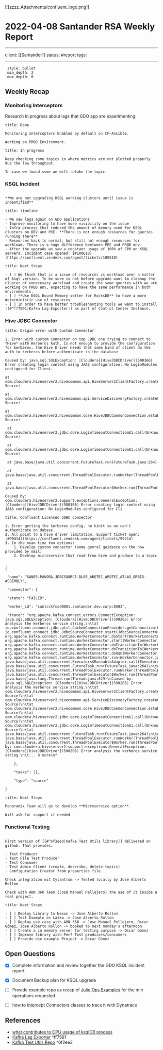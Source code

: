 ![[zzzz_Attachments/confluent_logo.png]]
#  2022-04-08 Santander RSA Weekly Report


---
client: 
[[Santander]]
status: #report 
tags: 

---

```toc
 style: bullet 
 min_depth: 2 
 max_depth: 6
```

## Weekly Recap
### Monitoring Interceptors

Research in progress about lags that GDO app are experimenting

```ad-success
title: Done

Monitoring Interceptors Enabled by default on CP-Ansible.

Working on PROD Environment.

```

```ad-question
title: In progress

Keep checking some topics in where metrics are not plotted properly due the low throughput.

In case we found some we will retake the topic.

```

### KSQL Incident

```ad-warning

**We are not upgrading KSQL working clusters until issue is indentified**

```

```ad-summary
title: timeline

- We saw lags again on GDO applications
- Improve monitoring to have more visibility on the issue
- Infra process that reduced the amount of memory used for KSQL clusters on DEV and PRE. **There is not enough resources for queries running there**
- Resources back to normal, but still not enough resources for workload. There is a huge difference beetween PRE and PROD env.
- After the upgrade we saw a constant usage of 100% of CPU on KSQL servers. Incident case opened: [#100610](https://confluent.zendesk.com/agent/tickets/100610) 

```

```ad-important
title: Next Steps

- [ ] We think that is a issue of resources vs workload over a matter of ksql version. To be sure is not before upgrade want to cleanup the cluster of unnecesary workload and create the same queries with we are working on PROD env, expecting to have the same performance in both environments.
- [ ] **Use KSQL Bound Memory setter for RocksDB** to have a more deterministic use of resources
- [ ] In order to have better troubleshooting tools we want to install [[#^ff7591|Kafka Lag Exporter]] as part of Control Center Instance.

```

### Hive JDBC Connector

```ad-summary
title: Origin error with Custom Connector

1. Error with custom connector on top JDBC one trying to connect to *Hive* with Kerberos Auth. Is not enough to provide the configuration for kerberos, the Hive Driver needs that some kind of client do the auth to kerberos before authenticate to the database 
```

```ad-error
Caused by: java.sql.SQLException: [Cloudera][HiveJDBCDriver](500166) Error creating login context using JAAS configuration: No LoginModules configured for Client.

at com.cloudera.hiveserver2.hivecommon.api.HiveServer2ClientFactory.createTransport(Unknown Source)

at com.cloudera.hiveserver2.hivecommon.api.ServiceDiscoveryFactory.createClient(Unknown Source)

at com.cloudera.hiveserver2.hivecommon.core.HiveJDBCCommonConnection.establishConnection(Unknown Source)

 at com.cloudera.hiveserver2.jdbc.core.LoginTimeoutConnection$1.call(Unknown Source)

 at com.cloudera.hiveserver2.jdbc.core.LoginTimeoutConnection$1.call(Unknown Source)

 at java.base/java.util.concurrent.FutureTask.run(FutureTask.java:264)

 at java.base/java.util.concurrent.ThreadPoolExecutor.runWorker(ThreadPoolExecutor.java:1128)

 at java.base/java.util.concurrent.ThreadPoolExecutor$Worker.run(ThreadPoolExecutor.java:628)

Caused by: com.cloudera.hiveserver2.support.exceptions.GeneralException: [Cloudera][HiveJDBCDriver](500166) Error creating login context using JAAS configuration: No LoginModules configured for Cli

```

```ad-note
title: Confluent Licensed JDBC Connector

1. Error getting the kerberos config, no kinit so we can't authenticate on dabase
2. All point to a hive driver limitation. Support ticket open: [#99414](https://confluent.zendesk.com/agent/tickets/99414)
3. In the mean time two options:
	1. Develop custom connector (some genral guidance on the how provided by mail)
	2. Develop microservice that read from hive and produce to a topic

```
```ad-error

{

 "name": "SANES.PANORA.JDBCSOURCE.DLGE_ARQTEC_ARQTEC_ATLAS_ORBIS-ASSEMBLY",

 "connector": {

 "state": "FAILED",

 "worker_id": "sanlcckfcod0001.santander.dev.corp:8083",

 "trace": "org.apache.kafka.connect.errors.ConnectException: java.sql.SQLException: [Cloudera][HiveJDBCDriver](500205) Error analysis the kerberos service string.\n\tat io.confluent.connect.jdbc.util.CachedConnectionProvider.getConnection(CachedConnectionProvider.java:59)\n\tat io.confluent.connect.jdbc.JdbcSourceConnector.start(JdbcSourceConnector.java:92)\n\tat org.apache.kafka.connect.runtime.WorkerConnector.doStart(WorkerConnector.java:185)\n\tat org.apache.kafka.connect.runtime.WorkerConnector.start(WorkerConnector.java:210)\n\tat org.apache.kafka.connect.runtime.WorkerConnector.doTransitionTo(WorkerConnector.java:349)\n\tat org.apache.kafka.connect.runtime.WorkerConnector.doTransitionTo(WorkerConnector.java:332)\n\tat org.apache.kafka.connect.runtime.WorkerConnector.doRun(WorkerConnector.java:141)\n\tat org.apache.kafka.connect.runtime.WorkerConnector.run(WorkerConnector.java:118)\n\tat java.base/java.util.concurrent.Executors$RunnableAdapter.call(Executors.java:515)\n\tat java.base/java.util.concurrent.FutureTask.run(FutureTask.java:264)\n\tat java.base/java.util.concurrent.ThreadPoolExecutor.runWorker(ThreadPoolExecutor.java:1128)\n\tat java.base/java.util.concurrent.ThreadPoolExecutor$Worker.run(ThreadPoolExecutor.java:628)\n\tat java.base/java.lang.Thread.run(Thread.java:829)\nCaused by: java.sql.SQLException: [Cloudera][HiveJDBCDriver](500205) Error analysis the kerberos service string.\n\tat com.cloudera.hiveserver2.hivecommon.api.HiveServer2ClientFactory.createTransport(Unknown Source)\n\tat com.cloudera.hiveserver2.hivecommon.api.ServiceDiscoveryFactory.createClient(Unknown Source)\n\tat com.cloudera.hiveserver2.hivecommon.core.HiveJDBCCommonConnection.establishConnection(Unknown Source)\n\tat com.cloudera.hiveserver2.jdbc.core.LoginTimeoutConnection$1.call(Unknown Source)\n\tat com.cloudera.hiveserver2.jdbc.core.LoginTimeoutConnection$1.call(Unknown Source)\n\tat java.base/java.util.concurrent.FutureTask.run(FutureTask.java:264)\n\tat java.base/java.util.concurrent.ThreadPoolExecutor.runWorker(ThreadPoolExecutor.java:1128)\n\tat java.base/java.util.concurrent.ThreadPoolExecutor$Worker.run(ThreadPoolExecutor.java:628)\nCaused by: com.cloudera.hiveserver2.support.exceptions.GeneralException: [Cloudera][HiveJDBCDriver](500205) Error analysis the kerberos service string.\n\t... 8 more\n"

    },

    "tasks": [],

    "type": "source"

}

```

```ad-question
title: Next Steps

Panoramix Team will go to develop **Microservice option**. 

Will ask for support if needed

```

### Functional Testing

```ad-success

First version of [[#^6f2ee3|Kafka Test Utils library]] delivered on github. That provides:

- Test Producer
- Text File Test Producer
- Test Consumer
- Test Admin Client (create, describe, delete topics)
- Configuration Creator from properties file

Check integration wit Cylantrum -> Tested locally by Jose Alberto Rollon

Check with ADN 360 Team (José Manuel Pellejero) the use of it inside a real project.

```

```ad-question
title: Next Steps

- [ ] Deploy Library to Nexus -> Jose Alberto Rollon
- [ ] Test Example on Laika -> Jose Alberto Rollon
- [ ] Deploy use case with ADN 360 -> Jose Manuel Pellejero, Oscar Gómez, Jose Alberto Rollon -> booked to next monday's afternoon
- [ ] Create a in memory server for testing purpose -> Oscar Gómez
- [ ] Improve library with Perf Test producers/consumers
- [ ] Provide Use example Project -> Oscar Gómez

```

## Open Questions

- [x] Complete information and review together the GDO KSQL incident report
- [x] Document Backup plan for KSQL upgrade
- [ ] Provide example repo as recap of [Julie Ops Examples](app://obsidian.md/index.html#^a3fd2f) for the min operations requested
- [ ] how to intercept Connectors classes to trace it with Dynatrace


## References 
- [what contributes to CPU usage of ksqlDB process](https://support.confluent.io/hc/en-us/articles/360056329831-What-contributes-to-the-CPU-usage-of-a-ksqlDB-process)
- [Kafka Lag Exporter]([https://github.com/seglo/kafka-lag-exporter](https://github.com/seglo/kafka-lag-exporter)) ^ff7591
- [Kafka Test Utils Repo](https://github.alm.europe.cloudcenter.corp/sanes-pruebas-pre/kafka-test-utils) ^6f2ee3